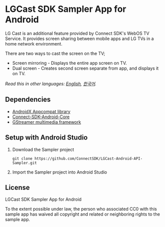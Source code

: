 # LGCast SDK Sampler App for Android

LG Cast is an additional feature provided by Connect SDK's WebOS TV Service.
It provides screen sharing between mobile apps and LG TVs in a home network environment.

There are two ways to cast the screen on the TV;

+ Screen mirroring - Displays the entire app screen on TV. 
+ Dual screen - Creates second screen separate from app, and displays it on TV.

*Read this in other languages: [English](README.en.md), [한국어](README.md).*

## Dependencies
- [AndroidX Appcompat library](https://developer.android.com/jetpack/androidx/releases/appcompat)
- [Connect-SDK-Android-Core](https://github.com/ConnectSDK/Connect-SDK-Android-Core)
- [GStreamer multimedia framework](https://github.com/ConnectSDK/Connect-SDK-Android-Core/blob/master/jniLibs/libgstreamer_android.tar)

## Setup with Android Studio
1. Download the Sampler project
    ```
    git clone https://github.com/ConnectSDK/LGCast-Android-API-Sampler.git
    ```
2. Import the Sampler project into Android Studio

## License

LGCast SDK Sampler App for Android

To the extent possible under law, the person who associated CC0 with
this sample app has waived all copyright and related or neighboring rights
to the sample app.
